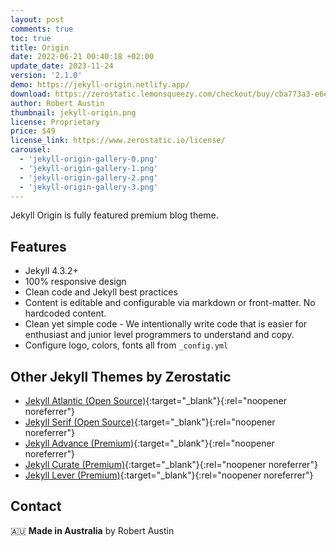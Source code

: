 ```yaml
---
layout: post
comments: true
toc: true
title: Origin
date: 2022-06-21 00:40:18 +02:00
update_date: 2023-11-24
version: '2.1.0'
demo: https://jekyll-origin.netlify.app/
download: https://zerostatic.lemonsqueezy.com/checkout/buy/cba773a3-e6e5-4780-862d-6ed3db7508e3
author: Robert Austin
thumbnail: jekyll-origin.png
license: Proprietary
price: $49
license_link: https://www.zerostatic.io/license/
carousel:
  - 'jekyll-origin-gallery-0.png'
  - 'jekyll-origin-gallery-1.png'
  - 'jekyll-origin-gallery-2.png'
  - 'jekyll-origin-gallery-3.png'
---
```


Jekyll Origin is fully featured premium blog theme.

## Features

- Jekyll 4.3.2+
- 100% responsive design
- Clean code and Jekyll best practices
- Content is editable and configurable via markdown or front-matter. No hardcoded content.
- Clean yet simple code - We intentionally write code that is easier for enthusiast and junior level programmers to understand and copy.
- Configure logo, colors, fonts all from `_config.yml`

## Other Jekyll Themes by Zerostatic

- [Jekyll Atlantic (Open Source)](https://www.zerostatic.io/theme/jekyll-atlantic/){:target="_blank"}{:rel="noopener noreferrer"}
- [Jekyll Serif (Open Source)](https://www.zerostatic.io/theme/jekyll-serif/){:target="_blank"}{:rel="noopener noreferrer"}
- [Jekyll Advance (Premium)](https://www.zerostatic.io/theme/jekyll-advance/){:target="_blank"}{:rel="noopener noreferrer"}
- [Jekyll Curate (Premium)](https://www.zerostatic.io/theme/jekyll-curate/){:target="_blank"}{:rel="noopener noreferrer"}
- [Jekyll Lever (Premium)](https://www.zerostatic.io/theme/jekyll-lever/){:target="_blank"}{:rel="noopener noreferrer"}

## Contact

🇦🇺 **Made in Australia** by Robert Austin
